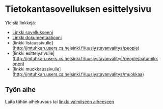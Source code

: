 # Tietokantasovelluksen esittelysivu

Yleisiä linkkejä:

* [Linkki sovellukseeni](http://jmtuhkan.users.cs.helsinki.fi/uusiystavanvalitys/)
* [Linkki dokumentaatiooni](https://github.com/jone4/Tsoha-Bootstrap/blob/master/doc/Dokumentaatio.pdf)
* [linkki listaussivulle] (http://jmtuhkan.users.cs.helsinki.fi/uusiystavanvalitys/people)
* [linkki esittelysivulle] (http://jmtuhkan.users.cs.helsinki.fi/uusiystavanvalitys/people/aatumikkonen)
* [linkki muokkaussivulle] (http://jmtuhkan.users.cs.helsinki.fi/uusiystavanvalitys/muokkaa)

## Työn aihe

Laita tähän aihekuvaus tai [linkki valmiiseen aiheeseen](http://advancedkittenry.github.io/suunnittelu_ja_tyoymparisto/aiheet/Ystavanvalityspalvelu.html) 


